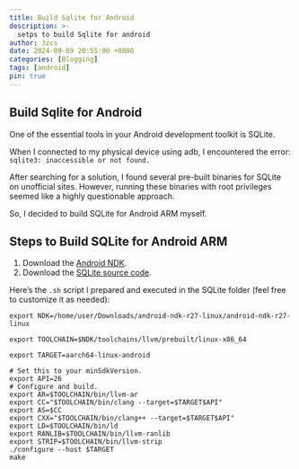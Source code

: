 ```yaml
---
title: Build Sqlite for Android
description: >-
  setps to build Sqlite for android
author: 3zcs
date: 2024-09-09 20:55:00 +0800
categories: [Blogging]
tags: [android]
pin: true
---
```


## Build Sqlite for Android

One of the essential tools in your Android development toolkit is SQLite.

When I connected to my physical device using adb, I encountered the error: `sqlite3: inaccessible or not found.`

After searching for a solution, I found several pre-built binaries for SQLite on unofficial sites. However, running these binaries with root privileges seemed like a highly questionable approach.

So, I decided to build SQLite for Android ARM myself.

## Steps to Build SQLite for Android ARM

1. Download the [Android NDK](https://developer.android.com/ndk/downloads).
2. Download the [SQLite source code](https://www.sqlite.org/download.html).

Here’s the `.sh` script I prepared and executed in the SQLite folder (feel free to customize it as needed):

```console
export NDK=/home/user/Downloads/android-ndk-r27-linux/android-ndk-r27-linux

export TOOLCHAIN=$NDK/toolchains/llvm/prebuilt/linux-x86_64

export TARGET=aarch64-linux-android

# Set this to your minSdkVersion.
export API=26
# Configure and build.
export AR=$TOOLCHAIN/bin/llvm-ar
export CC="$TOOLCHAIN/bin/clang --target=$TARGET$API"
export AS=$CC
export CXX="$TOOLCHAIN/bin/clang++ --target=$TARGET$API"
export LD=$TOOLCHAIN/bin/ld
export RANLIB=$TOOLCHAIN/bin/llvm-ranlib
export STRIP=$TOOLCHAIN/bin/llvm-strip
./configure --host $TARGET
make
```